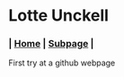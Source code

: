 # Lotte Unckell
### | [Home](./README.md) | [Subpage](./subpage.md) |

First try at a github webpage
